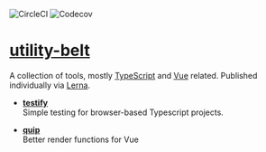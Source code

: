 ![CircleCI](https://img.shields.io/circleci/project/github/snaptopixel/utility-belt.svg) ![Codecov](https://img.shields.io/codecov/c/github/snaptopixel/utility-belt.svg)

# [utility-belt](http://batman.wikia.com/wiki/Utility_Belt)

A collection of tools, mostly [TypeScript](https://github.com/Microsoft/TypeScript) and [Vue](https://github.com/vuejs) related. Published individually via [Lerna](https://github.com/lerna/lerna).

- **[testify](packages/testify)**  
Simple testing for browser-based Typescript projects.

- **[quip](packages/quip)**  
Better render functions for Vue